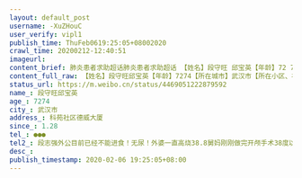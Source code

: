 ```yaml
---
layout: default_post
username: -XuZHouC
user_verify: vipl1
publish_time: ThuFeb0619:25:05+08002020
crawl_time: 20200212-12:40:51
imageurl: 
content_brief: 肺炎患者求助超话肺炎患者求助超话 【姓名】段守旺 邱宝英【年龄】72 74【所在城市】武汉市【所在小区、社区】科苑社区德威大厦【患病时间】1.28【联系方式】●●●【其他紧急联系人】段志强外公目前已经不能进食！无尿！外婆一直高烧38.8 舅妈刚刚做完开颅手术38度以上他们三 ...全文
content_full_raw: 【姓名】段守旺邱宝英【年龄】7274【所在城市】武汉市【所在小区、社区】科苑社区德威大厦【患病时间】1.28【联系方式】●●●【其他紧急联系人】段志强外公目前已经不能进食！无尿！外婆一直高烧38.8舅妈刚刚做完开颅手术38度以上他们三位都在吸氧还是我们自己想办法买的氧气！舅舅情况稍微好点病轻照顾病重2020年1月29日去医院做检查，分别是我的外公外婆舅舅舅妈到医院检查出肺部，其中外婆外公舅妈被检查出。有炎症疑似新冠心病读。但是医院无法收治病人，只有回家自行隔离。我的外公外婆年纪比较大医院也不收，只能在家自己吃药，自行隔离等到第三天，我舅舅开始发热去医院检查，同样肺部有炎症被传染上了新型冠心病多，我们普通民众在家隔离，根本没有办法做到让病情不传播。当天晚上外公外婆高烧打120排队，三四百位，向社区反映响政府反应都是说只能报备等着听安排。家中就是外公外婆舅舅舅妈都被检查出了新型冠心病多双肺感染。可使中没有办法在医院做核酸检测医生说，病情不达标不够严重，没有办法做核酸检测，几位患者只能在家里自行隔离用抵抗力扛着没有任何办法。2月3号我的外公外婆舅妈被社区带走在酒店隔离，可是同样也是治标不治本，在社区隔离也没有药吃，也没有针打没有救治能力，还是我们去买，然后再送过去，他们只是换了一个地方睡觉而已。外公外婆年纪比较大，他们的身体受不了，直到2月4号再去医院做检查的时候已经插上了呼吸机打上了，真可是我的外公外婆已经快扛不住了，医生说已经不行了，在这种情况下才给做了核酸检测到现在为止，核酸检测的结果还没有出来！没有确诊就没办法住院愿二位老人身体已经吃不消了，高烧38度5往上走，就算是年轻人的身体也扛不住！在医院检查医生都说老人快不行了，这种情况下还没有办法收治住院，那要等到什么时候去，什么时候！武汉又有多少患者是这种情况只能在家等着。我们不给别人添麻烦，最小化的减少传播，但谁来救救我们的命啊。我们武汉人只能用血肉之躯挡住病毒的第一道门，求政府加快办事力度。我真的希望大家都可以活着从这一场疫情里面走出来。！武汉
status_url: https://m.weibo.cn/status/4469051222879592
name_: 段守旺邱宝英
age_: 7274
city_: 武汉市
address_: 科苑社区德威大厦
since_: 1.28
tel_: ●●●
tel2_: 段志强外公目前已经不能进食！无尿！外婆一直高烧38.8舅妈刚刚做完开颅手术38度以上他们三位都在吸氧还是我们自己想办法买的氧气！舅舅情况稍微好点病轻照顾病重2020年1月29日去医院做检查，分别是我的外公外婆舅舅舅妈到医院检查出肺部，其中外婆外公舅妈被检查出。有炎症疑似新冠心病读。但是医院无法收治病人，只有回家自行隔离。我的外公外婆年纪比较大医院也不收，只能在家自己吃药，自行隔离等到第三天，我舅舅开始发热去医院检查，同样肺部有炎症被传染上了新型冠心病多，我们普通民众在家隔离，根本没有办法做到让病情不传播。当天晚上外公外婆高烧打120排队，三四百位，向社区反映响政府反应都是说只能报备等着听安排。家中就是外公外婆舅舅舅妈都被检查出了新型冠心病多双肺感染。可使中没有办法在医院做核酸检测医生说，病情不达标不够严重，没有办法做核酸检测，几位患者只能在家里自行隔离用抵抗力扛着没有任何办法。2月3号我的外公外婆舅妈被社区带走在酒店隔离，可是同样也是治标不治本，在社区隔离也没有药吃，也没有针打没有救治能力，还是我们去买，然后再送过去，他们只是换了一个地方睡觉而已。外公外婆年纪比较大，他们的身体受不了，直到2月4号再去医院做检查的时候已经插上了呼吸机打上了，真可是我的外公外婆已经快扛不住了，医生说已经不行了，在这种情况下才给做了核酸检测到现在为止，核酸检测的结果还没有出来！没有确诊就没办法住院愿二位老人身体已经吃不消了，高烧38度5往上走，就算是年轻人的身体也扛不住！在医院检查医生都说老人快不行了，这种情况下还没有办法收治住院，那要等到什么时候去，什么时候！武汉又有多少患者是这种情况只能在家等着。我们不给别人添麻烦，最小化的减少传播，但谁来救救我们的命啊。我们武汉人只能用血肉之躯挡住病毒的第一道门，求政府加快办事力度。我真的希望大家都可以活着从这一场疫情里面走出来。！武汉
desc_: 
publish_timestamp: 2020-02-06 19:25:05+08:00
---
```

